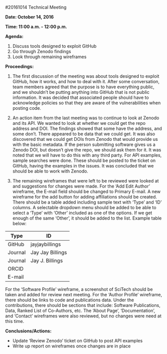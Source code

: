 #20161014 Technical Meeting

**Date: October 14, 2016**

**Time: 11:00 a.m. - 12:00 p.m.**

**Agenda:**

1.	Discuss tools designed to exploit GitHub
2.	Go through Zenodo findings 
3.	Look through remaining wireframes

**Proceedings:**

1.	The first discussion of the meeting was about tools designed to exploit GitHub, how it works, and how to deal with it. After some conversation, team members agreed that the purpose is to have everything public, and we shouldn’t be putting anything into GitHub that is not public information. It was decided that associated people should have to acknowledge policies so that they are aware of the vulnerabilities when posting code. 

2.	An action item from the last meeting was to continue to look at Zenodo and its API. We wanted to look at whether we could get the repo address and DOI. The findings showed that some have the address, and some don’t. There appeared to be data that we could get. It was also discovered that we could get DOIs from Zenodo that would provide us with the basic metadata. If the person submitting software gives us a Zenodo DOI, but doesn’t give the repo, we should ask them for it. It was noted that we will have to do this with any third party. For API examples, sample searches were done. These should be posted to the ticket on GitHub, having the examples in the issues. It was concluded that we should be able to work with Zenodo. 

3.	The remaining wireframes that were left to be reviewed were looked at and suggestions for changes were made. For the ‘Add Edit Author’ wireframe, the E-mail field should be changed to Primary E-mail.  A new wireframe for the add button for adding affiliations should be created.  There should be a table added including sample text with ‘Type’ and ‘ID’ columns. A selectable dropdown menu should be added to be able to select a ‘Type’ with ‘Other’ included as one of the options. If we get enough of the same ‘Other’, it should be added to the list. Example table below:

| Type | ID |
|------|----|
|GitHub|jayjaybillings|
|Journal|Jay Jay Billings|
|Journal|Jay J. Billings|
|ORCID|    |
|E-mail|    |


   For the ‘Software Profile’ wireframe, a screenshot of SciTech should be taken and added for review next meeting. For the ‘Author Profile’ wireframe, there should be links to code and publications data. Under the contributions, there should be sections that include: Software Publications, Data, Ranked List of Co-Authors, etc. The ‘About Page’, ‘Documentation’, and ‘Contact’ wireframes were also reviewed, but no changes were need at this time.  
  
**Conclusions/Actions:**

 - Update ‘Review Zenodo’ ticket on GitHub to post API examples 
 - Write up report on wireframes once changes are in place
